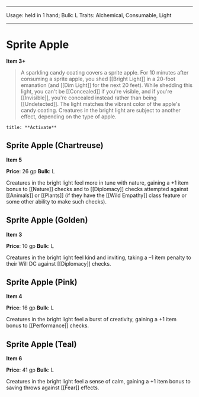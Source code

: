 
---
Usage: held in 1 hand;
Bulk: L
Traits: Alchemical, Consumable, Light

---

# Sprite Apple

**Item 3+**

> A sparkling candy coating covers a sprite apple. For 10 minutes after consuming a sprite apple, you shed [[Bright Light]] in a 20-foot emanation (and [[Dim Light]] for the next 20 feet). While shedding this light, you can't be [[Concealed]] if you're visible, and if you're [[Invisible]], you're concealed instead rather than being [[Undetected]]. The light matches the vibrant color of the apple's candy coating. Creatures in the bright light are subject to another effect, depending on the type of apple.

```ad-embed-ability
title: **Activate**

```

## Sprite Apple (Chartreuse)

**Item 5**

**Price**: 26 gp
**Bulk**: L

Creatures in the bright light feel more in tune with nature, gaining a +1 item bonus to [[Nature]] checks and to [[Diplomacy]] checks attempted against [[Animals]] or [[Plants]] (if they have the [[Wild Empathy]] class feature or some other ability to make such checks).

## Sprite Apple (Golden)

**Item 3**

**Price**: 10 gp
**Bulk**: L

Creatures in the bright light feel kind and inviting, taking a –1 item penalty to their Will DC against [[Diplomacy]] checks.

## Sprite Apple (Pink)

**Item 4**

**Price**: 16 gp
**Bulk**: L

Creatures in the bright light feel a burst of creativity, gaining a +1 item bonus to [[Performance]] checks.

## Sprite Apple (Teal)

**Item 6**

**Price**: 41 gp
**Bulk**: L

Creatures in the bright light feel a sense of calm, gaining a +1 item bonus to saving throws against [[Fear]] effects.
